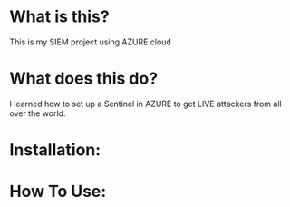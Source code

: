 # What is this?
This is my SIEM project using AZURE cloud

# What does this do?
I learned how to set up a Sentinel in AZURE to get LIVE attackers from all over the world.

# Installation:

# How To Use:

